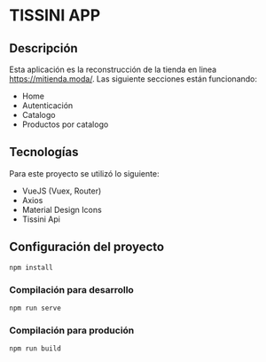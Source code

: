 # TISSINI APP

## Descripción
Esta aplicación es la reconstrucción de la tienda en linea https://mitienda.moda/.
Las siguiente secciones están funcionando:
- Home
- Autenticación
- Catalogo
- Productos por catalogo

## Tecnologías
Para este proyecto se utilizó lo siguiente:
- VueJS (Vuex, Router)
- Axios
- Material Design Icons
- Tissini Api 

## Configuración del proyecto
```
npm install
```

### Compilación para desarrollo
```
npm run serve
```

### Compilación para produción
```
npm run build
```

